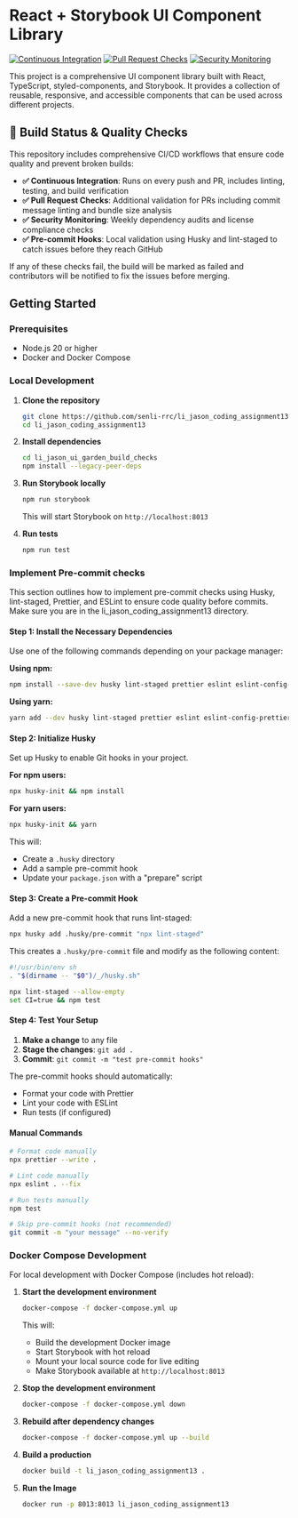 # React + Storybook UI Component Library

[![Continuous Integration](https://github.com/senli-rrc/li_jason_coding_assignment13/actions/workflows/ci.yml/badge.svg)](https://github.com/senli-rrc/li_jason_coding_assignment13/actions/workflows/ci.yml)
[![Pull Request Checks](https://github.com/senli-rrc/li_jason_coding_assignment13/actions/workflows/pr-checks.yml/badge.svg)](https://github.com/senli-rrc/li_jason_coding_assignment13/actions/workflows/pr-checks.yml)
[![Security Monitoring](https://github.com/senli-rrc/li_jason_coding_assignment13/actions/workflows/security-monitoring.yml/badge.svg)](https://github.com/senli-rrc/li_jason_coding_assignment13/actions/workflows/security-monitoring.yml)

This project is a comprehensive UI component library built with React, TypeScript, styled-components, and Storybook. It provides a collection of reusable, responsive, and accessible components that can be used across different projects.

## 🚀 Build Status & Quality Checks

This repository includes comprehensive CI/CD workflows that ensure code quality and prevent broken builds:

- **✅ Continuous Integration**: Runs on every push and PR, includes linting, testing, and build verification
- **✅ Pull Request Checks**: Additional validation for PRs including commit message linting and bundle size analysis
- **✅ Security Monitoring**: Weekly dependency audits and license compliance checks
- **✅ Pre-commit Hooks**: Local validation using Husky and lint-staged to catch issues before they reach GitHub

If any of these checks fail, the build will be marked as failed and contributors will be notified to fix the issues before merging.

## Getting Started

### Prerequisites

- Node.js 20 or higher
- Docker and Docker Compose

### Local Development

1. **Clone the repository**

   ```bash
   git clone https://github.com/senli-rrc/li_jason_coding_assignment13.git
   cd li_jason_coding_assignment13
   ```

2. **Install dependencies**

   ```bash
   cd li_jason_ui_garden_build_checks
   npm install --legacy-peer-deps
   ```

3. **Run Storybook locally**

   ```bash
   npm run storybook
   ```

   This will start Storybook on `http://localhost:8013`

4. **Run tests**
   ```bash
   npm run test
   ```

### Implement Pre-commit checks

This section outlines how to implement pre-commit checks using Husky, lint-staged, Prettier, and ESLint to ensure code quality before commits.
Make sure you are in the li_jason_coding_assignment13 directory.

#### Step 1: Install the Necessary Dependencies

Use one of the following commands depending on your package manager:

**Using npm:**

```bash
npm install --save-dev husky lint-staged prettier eslint eslint-config-prettier eslint-plugin-prettier
```

**Using yarn:**

```bash
yarn add --dev husky lint-staged prettier eslint eslint-config-prettier eslint-plugin-prettier
```

#### Step 2: Initialize Husky

Set up Husky to enable Git hooks in your project.

**For npm users:**

```bash
npx husky-init && npm install
```

**For yarn users:**

```bash
npx husky-init && yarn
```

This will:

- Create a `.husky` directory
- Add a sample pre-commit hook
- Update your `package.json` with a "prepare" script

#### Step 3: Create a Pre-commit Hook

Add a new pre-commit hook that runs lint-staged:

```bash
npx husky add .husky/pre-commit "npx lint-staged"
```

This creates a `.husky/pre-commit` file and modify as the following content:

```bash
#!/usr/bin/env sh
. "$(dirname -- "$0")/_/husky.sh"

npx lint-staged --allow-empty
set CI=true && npm test
```

#### Step 4: Test Your Setup

1. **Make a change** to any file
2. **Stage the changes**: `git add .`
3. **Commit**: `git commit -m "test pre-commit hooks"`

The pre-commit hooks should automatically:

- Format your code with Prettier
- Lint your code with ESLint
- Run tests (if configured)

#### Manual Commands

```bash
# Format code manually
npx prettier --write .

# Lint code manually
npx eslint . --fix

# Run tests manually
npm test

# Skip pre-commit hooks (not recommended)
git commit -m "your message" --no-verify
```

### Docker Compose Development

For local development with Docker Compose (includes hot reload):

1. **Start the development environment**

   ```bash
   docker-compose -f docker-compose.yml up
   ```

   This will:
   - Build the development Docker image
   - Start Storybook with hot reload
   - Mount your local source code for live editing
   - Make Storybook available at `http://localhost:8013`

2. **Stop the development environment**

   ```bash
   docker-compose -f docker-compose.yml down
   ```

3. **Rebuild after dependency changes**
   ```bash
   docker-compose -f docker-compose.yml up --build
   ```
4. **Build a production**

   ```bash
   docker build -t li_jason_coding_assignment13 .
   ```

5. **Run the Image**
   ```bash
   docker run -p 8013:8013 li_jason_coding_assignment13
   ```
